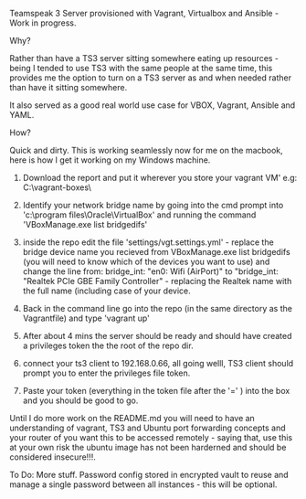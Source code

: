 Teamspeak 3 Server provisioned with Vagrant, Virtualbox and Ansible - Work in progress.

Why?

Rather than have a TS3 server sitting somewhere eating up resources - being I tended to use TS3 with the same people at the same time, this provides me the option to turn on a TS3 server as and when needed rather than have it sitting somewhere. 

It also served as a good real world use case for VBOX, Vagrant, Ansible and YAML.

How?

Quick and dirty.
This is working seamlessly now for me on the macbook, here is how I get it working on my Windows machine.

1. Download the report and put it wherever you store your vagrant VM' e.g: C:\vagrant-boxes\

2. Identify your network bridge name by going into the cmd prompt into 'c:\program files\Oracle\VirtualBox' and running the command 'VBoxManage.exe list bridgedifs'

3. inside the repo edit the file 'settings/vgt.settings.yml' - replace the bridge device name you recieved from VBoxManage.exe list bridgedifs (you will need to know which of the devices you want to use) and change the line from: bridge_int: "en0: Wifi (AirPort)" to "bridge_int: "Realtek PCIe GBE Family Controller" - replacing the Realtek name with the full name (including case of your device.

4. Back in the command line go into the repo (in the same directory as the Vagrantfile) and type 'vagrant up'

5. After about 4 mins the server should be ready and should have created a privileges token the the root of the repo dir.

6. connect your ts3 client to 192.168.0.66, all going welll, TS3 client should prompt you to enter the privileges file token.

7. Paste your token (everything in the token file after the '=' ) into the box and you should be good to go. 


Until I do more work on the README.md you will need to have an understanding of vagrant, TS3 and Ubuntu port forwarding concepts and your router of you want this to be accessed remotely - saying that, use this at your own risk the ubuntu image has not been harderned and should be considered insecure!!!.



To Do:
More stuff.
Password config stored in encrypted vault to reuse and manage a single password between all instances - this will be optional.
